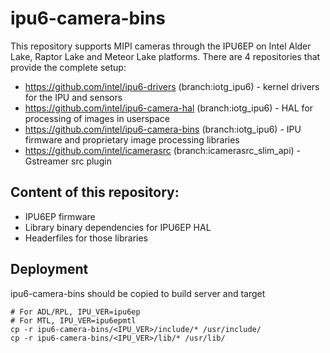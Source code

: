 # ipu6-camera-bins

This repository supports MIPI cameras through the IPU6EP on Intel Alder Lake, Raptor Lake and Meteor Lake platforms. There are 4 repositories that provide the complete setup:

* https://github.com/intel/ipu6-drivers (branch:iotg_ipu6) - kernel drivers for the IPU and sensors
* https://github.com/intel/ipu6-camera-hal (branch:iotg_ipu6) - HAL for processing of images in userspace
* https://github.com/intel/ipu6-camera-bins (branch:iotg_ipu6) - IPU firmware and proprietary image processing libraries
* https://github.com/intel/icamerasrc (branch:icamerasrc_slim_api) - Gstreamer src plugin


## Content of this repository:
* IPU6EP firmware
* Library binary dependencies for IPU6EP HAL
* Headerfiles for those libraries

## Deployment
ipu6-camera-bins should be copied to build server and target
```
# For ADL/RPL, IPU_VER=ipu6ep
# For MTL, IPU_VER=ipu6epmtl
cp -r ipu6-camera-bins/<IPU_VER>/include/* /usr/include/
cp -r ipu6-camera-bins/<IPU_VER>/lib/* /usr/lib/
```
